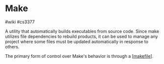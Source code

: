 # Make
#wiki #cs3377 

A utility that automatically builds executables from source code. Since make utilizes file dependencies to rebuild products, it can be used to manage any project where some files must be updated automatically in response to others.

The primary form of control over Make's behavior is through a [[makefile]].

[//begin]: # "Autogenerated link references for markdown compatibility"
[makefile]: makefile.md "Makefile"
[//end]: # "Autogenerated link references"